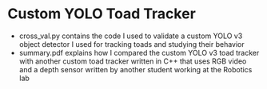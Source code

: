 # Custom YOLO Toad Tracker 

- cross_val.py contains the code I used to validate a custom YOLO v3 object detector I used for tracking toads and studying their behavior
- summary.pdf explains how I compared the custom YOLO v3 toad tracker with another custom toad tracker written in C++ that uses RGB video and a depth sensor written by another student working at the Robotics lab
